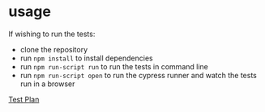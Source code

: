 # usage

If wishing to run the tests:
- clone the repository
- run `npm install` to install dependencies 
- run `npm run-script run` to run the tests in command line
- run `npm run-script open` to run the cypress runner and watch the tests run in a browser

[Test Plan](./documentation/testplan.md)